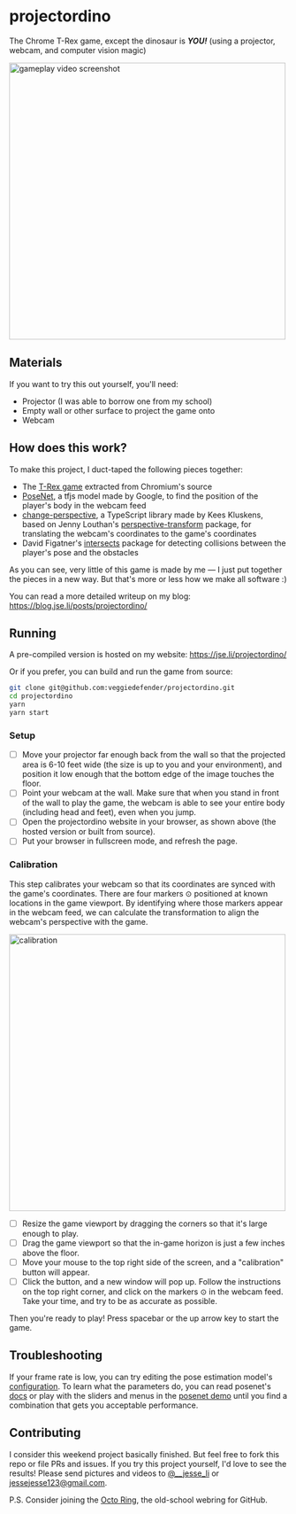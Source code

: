 # projectordino

The Chrome T-Rex game, except the dinosaur is **_YOU!_** (using a projector, webcam, and computer vision magic)

<a href="https://twitter.com/__jesse_li/status/1342946520879005703">
  <img src="https://user-images.githubusercontent.com/8890878/103162430-a6a32480-47be-11eb-96a7-54400befae56.png" alt="gameplay video screenshot" width="500">
</a>

## Materials

If you want to try this out yourself, you'll need:

- Projector (I was able to borrow one from my school)
- Empty wall or other surface to project the game onto
- Webcam

## How does this work?

To make this project, I duct-taped the following pieces together:

- The [T-Rex game](https://source.chromium.org/chromium/chromium/src/+/master:components/neterror/resources/offline.js) extracted from Chromium's source
- [PoseNet](https://github.com/tensorflow/tfjs-models/tree/master/posenet), a tfjs model made by Google, to find the position of the player's body in the webcam feed
- [change-perspective](https://github.com/Volst/change-perspective), a TypeScript library made by Kees Kluskens, based on Jenny Louthan's [perspective-transform](https://github.com/jlouthan/perspective-transform) package, for translating the webcam's coordinates to the game's coordinates
- David Figatner's [intersects](https://github.com/davidfig/intersects) package for detecting collisions between the player's pose and the obstacles

As you can see, very little of this game is made by me — I just put together the pieces in a new way. But that's more or less how we make all software :)

You can read a more detailed writeup on my blog: https://blog.jse.li/posts/projectordino/

## Running
A pre-compiled version is hosted on my website: https://jse.li/projectordino/

Or if you prefer, you can build and run the game from source:

```sh
git clone git@github.com:veggiedefender/projectordino.git
cd projectordino
yarn
yarn start
```

### Setup
- [ ] Move your projector far enough back from the wall so that the projected area is 6-10 feet wide (the size is up to you and your environment), and position it low enough that the bottom edge of the image touches the floor.
- [ ] Point your webcam at the wall. Make sure that when you stand in front of the wall to play the game, the webcam is able to see your entire body (including head and feet), even when you jump.
- [ ] Open the projectordino website in your browser, as shown above (the hosted version or built from source).
- [ ] Put your browser in fullscreen mode, and refresh the page.

### Calibration
This step calibrates your webcam so that its coordinates are synced with the game's coordinates. There are four markers ⊙ positioned at known locations in the game viewport. By identifying where those markers appear in the webcam feed, we can calculate the transformation to align the webcam's perspective with the game.

<a href="https://www.youtube.com/watch?v=AVGCd5r4ihw">
  <img src="https://user-images.githubusercontent.com/8890878/103174758-9fb5f980-4832-11eb-8839-daf81e8743ce.png" alt="calibration" width="500">
</a>

- [ ] Resize the game viewport by dragging the corners so that it's large enough to play.
- [ ] Drag the game viewport so that the in-game horizon is just a few inches above the floor.
- [ ] Move your mouse to the top right side of the screen, and a "calibration" button will appear.
- [ ] Click the button, and a new window will pop up. Follow the instructions on the top right corner, and click on the markers ⊙ in the webcam feed. Take your time, and try to be as accurate as possible.

Then you're ready to play! Press spacebar or the up arrow key to start the game.

## Troubleshooting
If your frame rate is low, you can try editing the pose estimation model's [configuration](https://github.com/veggiedefender/projectordino/blob/0a97b755f6e49eac8a06d6a6336a2561dd1c3cdc/src/pose.ts#L133-L139). To learn what the parameters do, you can read posenet's [docs](https://github.com/tensorflow/tfjs-models/blob/master/posenet/README.md) or play with the sliders and menus in the [posenet demo](https://storage.googleapis.com/tfjs-models/demos/posenet/camera.html) until you find a combination that gets you acceptable performance.

## Contributing
I consider this weekend project basically finished. But feel free to fork this repo or file PRs and issues. If you try this project yourself, I'd love to see the results! Please send pictures and videos to [@__jesse_li](https://twitter.com/__jesse_li) or jessejesse123@gmail.com.

P.S. Consider joining the [Octo Ring](https://octo-ring.com/), the old-school webring for GitHub.
